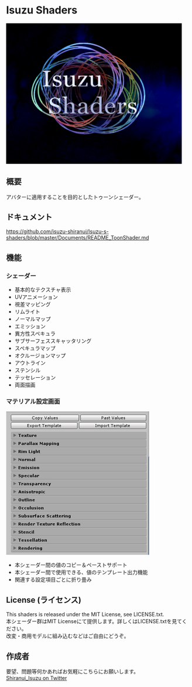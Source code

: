 # Isuzu Shaders

<img src="https://github.com/isuzu-shiranui/Isuzu-s-shaders/blob/master/isuzushaders.png" width="480px">

## 概要

アバターに適用することを目的としたトゥーンシェーダー。

## ドキュメント

https://github.com/isuzu-shiranui/Isuzu-s-shaders/blob/master/Documents/README_ToonShader.md

## 機能

### シェーダー

* 基本的なテクスチャ表示
* UVアニメーション
* 視差マッピング
* リムライト
* ノーマルマップ
* エミッション
* 異方性スペキュラ
* サブサーフェススキャッタリング
* スペキュラマップ
* オクルージョンマップ
* アウトライン
* ステンシル
* テッセレーション
* 両面描画

### マテリアル設定画面

![](https://github.com/isuzu-shiranui/Isuzu-s-shaders/blob/master/Documents/Images/2019-01-31-21-44-49.png)

* 本シェーダー間の値のコピー＆ペーストサポート
* 本シェーダー間で使用できる、値のテンプレート出力機能
* 関連する設定項目ごとに折り畳み

## License (ライセンス)

This shaders is released under the MIT License, see LICENSE.txt.  
本シェーダー群はMIT Licenseにて提供します。詳しくはLICENSE.txtを見てください。  
改変・商用モデルに組み込むなどはご自由にどうぞ。

## 作成者

要望、問題等何かあればお気軽にこちらにお願いします。  
[Shiranui_Isuzu on Twitter](https://twitter.com/Shiranui_Isuzu_)
